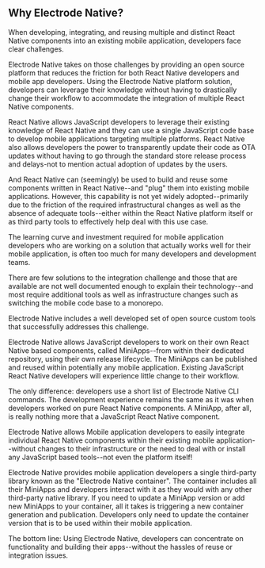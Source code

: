 ## Why Electrode Native?

When developing, integrating, and reusing multiple and distinct React Native components into an existing mobile application, developers face clear challenges.

Electrode Native takes on those challenges by providing an open source platform that reduces the friction for both React Native developers and mobile app developers. Using the Electrode Native platform solution, developers can leverage their knowledge without having to drastically change their workflow to accommodate the integration of multiple React Native components.

React Native allows JavaScript developers to leverage their existing knowledge of React Native and they can use a single JavaScript code base to develop mobile applications targeting multiple platforms. React Native also allows developers the power to transparently update their code as OTA updates without having to go through the standard store release process and delays-not to mention actual adoption of updates by the users.

And React Native can (seemingly) be used to build and reuse some components written in React Native--and "plug" them into existing mobile applications. However, this capability is not yet widely adopted--primarily due to the friction of the required infrastructural changes as well as the absence of adequate tools--either within the React Native platform itself or as third party tools to effectively help deal with this use case.

The learning curve and investment required for mobile application developers who are working on a solution that actually works well for their mobile application, is often too much for many developers and development teams.

There are few solutions to the integration challenge and those that are available are not well documented enough to explain their technology--and most require additional tools as well as infrastructure changes such as switching the mobile code base to a monorepo.

Electrode Native includes a well developed set of open source custom tools that successfully addresses this challenge.

Electrode Native allows JavaScript developers to work on their own React Native based components, called MiniApps--from within their dedicated repository, using their own release lifecycle. The MiniApps can be published and reused within potentially any mobile application. Existing JavaScript React Native developers will experience little change to their workflow.

The only difference: developers use a short list of Electrode Native CLI commands. The development experience remains the same as it was when developers worked on pure React Native components. A MiniApp, after all, is really nothing more that a JavaScript React Native component.


Electrode Native allows Mobile application developers to easily integrate individual React Native components within their existing mobile application--without changes to their infrastructure or the need to deal with or install any JavaScript based tools--not even the platform itself!

Electrode Native provides mobile application developers a single third-party library known as the "Electrode Native container". The container includes all their MiniApps and developers interact with it as they would with any other third-party native library. If you need to update a MiniApp version or add new MiniApps to your container, all it takes is triggering a new container generation and publication. Developers only need to update the container version that is to be used within their mobile application.

The bottom line: Using Electrode Native, developers can concentrate on functionality and building their apps--without the hassles of reuse or integration issues.
